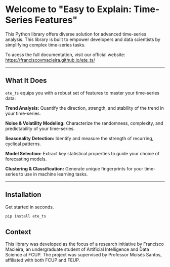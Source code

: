 # Welcome to "Easy to Explain: Time-Series Features"

This Python library offers diverse solution for advanced time-series analysis. This library is built to empower developers and data scientists by simplifying complex time-series tasks.

To acess the full documentation, visit our official website: https://franciscovmacieira.github.io/ete_ts/

---

## What It Does

`ete_ts` equips you with a robust set of features to master your time-series data:

**Trend Analysis:** Quantify the direction, strength, and stability of the trend in your time-series.

**Noise & Volatility Modeling:** Characterize the randomness, complexity, and predictability of your time-series.

**Seasonality Detection:** Identify and measure the strength of recurring, cyclical patterns.

**Model Selection:** Extract key statistical properties to guide your choice of forecasting models.

**Clustering & Classification:** Generate unique fingerprints for your time-series to use in machine learning tasks.

---

## Installation

Get started in seconds.

```bash
pip install ete_ts
```

## Context

This library was developed as the focus of a research initiative by Francisco Macieira, an undergraduate student of Artificial Intelligence and Data Science at FCUP. The project was supervised by Professor Moisés Santos, affiliated with both FCUP and FEUP.